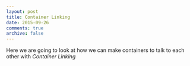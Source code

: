 ```yaml
---
layout: post
title: Container Linking
date: 2015-09-26
comments: true
archive: false
---
```


Here we are going to look at how we can make containers to talk to each other with *Container Linking*

<script type="text/javascript" src="https://asciinema.org/a/26945.js" id="asciicast-26945" async  data-theme="solarized-dark"></script>

